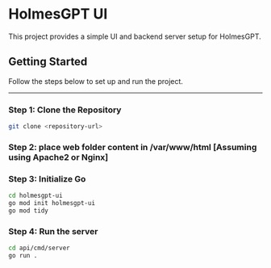 # HolmesGPT UI

This project provides a simple UI and backend server setup for HolmesGPT.  

## Getting Started

Follow the steps below to set up and run the project.

---

### Step 1: Clone the Repository
```bash
git clone <repository-url>
```
### Step 2: place web folder content in /var/www/html [Assuming using Apache2 or Nginx]

### Step 3: Initialize Go 
```bash
cd holmesgpt-ui
go mod init holmesgpt-ui
go mod tidy
```
### Step 4: Run the server
```bash
cd api/cmd/server
go run .
```